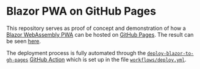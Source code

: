 # Blazor PWA on GitHub Pages

This repository serves as proof of concept and demonstration of how a [Blazor WebAssembly PWA](https://docs.microsoft.com/en-us/aspnet/core/blazor/progressive-web-app) can be hosted on [GitHub Pages](https://pages.github.com/). The result can be seen [here](https://proulxsamuel.github.io/blazor-pwa-on-gh-pages/).

The deployment process is fully automated through the [`deploy-blazor-to-gh-pages`](https://github.com/proulxsamuel/deploy-blazor-to-gh-pages) [GitHub Action](https://github.com/features/actions) which is set up in the file [`workflows/deploy.yml`](.github/workflows/deploy.yml).

